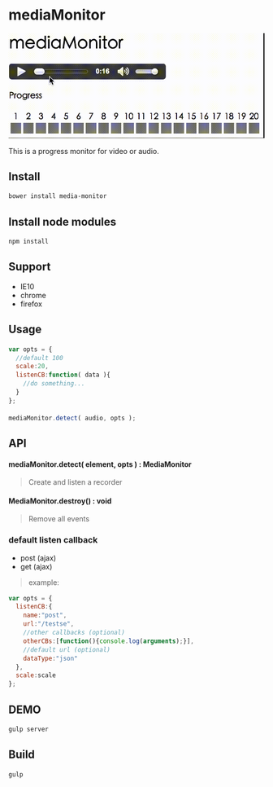mediaMonitor
===================================

![demo image](/images/mediaMonitor.gif)

This is a progress monitor for video or audio.

## Install

```bash
bower install media-monitor
```

## Install node modules

```bash
npm install
```

## Support

* IE10
* chrome
* firefox

## Usage

```js
var opts = {
  //default 100
  scale:20,
  listenCB:function( data ){
    //do something...
  }
};

mediaMonitor.detect( audio, opts );
```

## API

#### mediaMonitor.detect( element, opts ) : MediaMonitor
> Create and listen a recorder

#### MediaMonitor.destroy() : void
> Remove all events

### default listen callback

* post (ajax)
* get (ajax)

> example:
```js
var opts = {
  listenCB:{
    name:"post",
    url:"/testse",
    //other callbacks (optional)
    otherCBs:[function(){console.log(arguments);}],
    //default url (optional)
    dataType:"json"
  },
  scale:scale
};
```


## DEMO

```bash
gulp server
```

## Build

```bash
gulp
```

